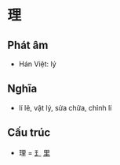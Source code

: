 # 理

## Phát âm
* Hán Việt: lý

## Nghĩa
* lí lẽ, vật lý, sửa chữa, chỉnh lí

## Cấu trúc
* 理 = [⺩](⺩.md) [里](里.md)

<script>window.HANZI_FIELD='理';</script>